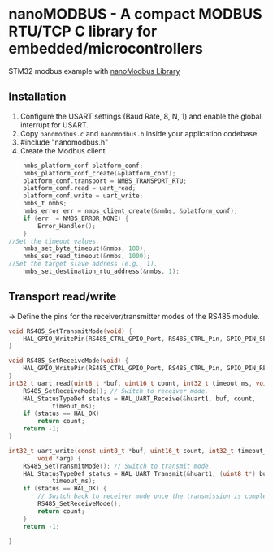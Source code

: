 # nanoMODBUS - A compact MODBUS RTU/TCP C library for embedded/microcontrollers
STM32 modbus example with [nanoModbus Library](https://github.com/debevv/nanoMODBUS)

## Installation

1. Configure the USART settings (Baud Rate, 8, N, 1) and enable the global interrupt for USART.
2. Copy `nanomodbus.c` and `nanomodbus.h` inside your application codebase.
3. #include "nanomodbus.h"
4. Create the Modbus client.
```c
    nmbs_platform_conf platform_conf;
    nmbs_platform_conf_create(&platform_conf);
    platform_conf.transport = NMBS_TRANSPORT_RTU;
    platform_conf.read = uart_read;
    platform_conf.write = uart_write;
    nmbs_t nmbs;
    nmbs_error err = nmbs_client_create(&nmbs, &platform_conf);
    if (err != NMBS_ERROR_NONE) {
        Error_Handler();
    }
//Set the timeout values.
	nmbs_set_byte_timeout(&nmbs, 100);
	nmbs_set_read_timeout(&nmbs, 1000);
//Set the target slave address (e.g., 1).
	nmbs_set_destination_rtu_address(&nmbs, 1);
```
## Transport read/write
-> Define the pins for the receiver/transmitter modes of the RS485 module.
```C
void RS485_SetTransmitMode(void) {
	HAL_GPIO_WritePin(RS485_CTRL_GPIO_Port, RS485_CTRL_Pin, GPIO_PIN_SET); // DE ve RE pin set.
}

void RS485_SetReceiveMode(void) {
	HAL_GPIO_WritePin(RS485_CTRL_GPIO_Port, RS485_CTRL_Pin, GPIO_PIN_RESET); // DE ve RE pin reset.
}
int32_t uart_read(uint8_t *buf, uint16_t count, int32_t timeout_ms, void *arg) {
	RS485_SetReceiveMode(); // Switch to receiver mode.
	HAL_StatusTypeDef status = HAL_UART_Receive(&huart1, buf, count,
			timeout_ms);
	if (status == HAL_OK)
		return count;
	return -1;
}

int32_t uart_write(const uint8_t *buf, uint16_t count, int32_t timeout_ms,
		void *arg) {
	RS485_SetTransmitMode(); // Switch to transmit mode.
	HAL_StatusTypeDef status = HAL_UART_Transmit(&huart1, (uint8_t*) buf, count,
			timeout_ms);
	if (status == HAL_OK) {
		// Switch back to receiver mode once the transmission is complete.
		RS485_SetReceiveMode();
		return count;
	}
	return -1;

}




